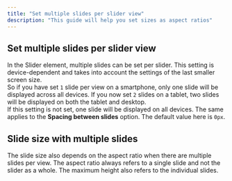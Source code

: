 ```yaml
---
title: "Set multiple slides per slider view"
description: "This guide will help you set sizes as aspect ratios"
---
```


## Set multiple slides per slider view
In the Slider element, multiple slides can be set per slider. This setting is device-dependent and takes into account the settings of the last smaller screen size.  
So if you have set `1` slide per view on a smartphone, only one slide will be displayed across all devices. If you now set `2` slides on a tablet, two slides will be displayed on both the tablet and desktop.    
If this setting is not set, one slide will be displayed on all devices.
The same applies to the **Spacing between slides** option. The default value here is `0px`.

## Slide size with multiple slides
The slide size also depends on the aspect ratio when there are multiple slides per view. The aspect ratio always refers to a single slide and not the slider as a whole. The maximum height also refers to the individual slides.
